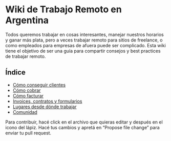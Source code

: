 # Wiki de Trabajo Remoto en Argentina

Todos queremos trabajar en cosas interesantes, manejar nuestros horarios y ganar más plata, pero a veces trabajar remoto para sitios de freelance, o como empleados para empresas de afuera puede ser complicado. Esta wiki tiene el objetivo de ser una guía para compartir consejos y best practices de trabajar remoto. 

## Índice
- [Cómo conseguir clientes](ComoConseguirClientes.md)
- [Cómo cobrar](ComoCobrar.md)
- [Cómo facturar](ComoFacturar.md)
- [Invoices, contratos y formularios](InvoicesContratosYFormularios.md)
- [Lugares desde dónde trabajar](LugaresDesdeDondeTrabajar.md)
- [Comunidad](Comunidad.md)

Para contribuir, hacé click en el archivo que quieras editar y después en el icono del lápiz. Hacé tus cambios y apretá en “Propose file change” para enviar tu pull request.
